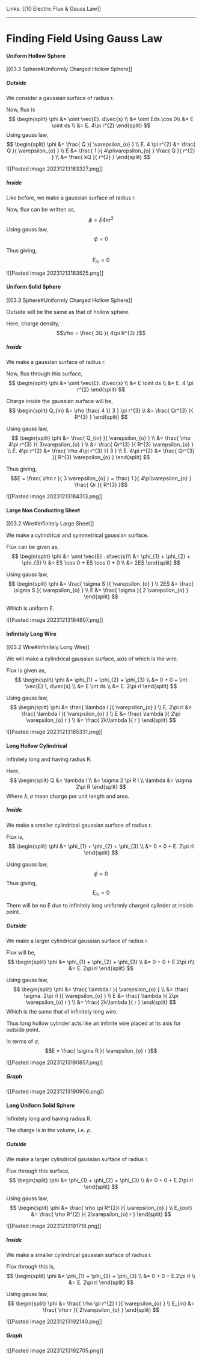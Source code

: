 Links: [[10 Electric Flux & Gauss Law]]
___
# Finding Field Using Gauss Law
#### Uniform Hollow Sphere
[[03.3 Sphere#Uniformly Charged Hollow Sphere]]

##### Outside 
We consider a gaussian surface of radius r.

Now, flux is
$$
\begin{split}
\phi &= \oint \vec{E}. d\vec{s} \\
&= \oint Eds.\cos 0\\
&= E \oint ds \\
&= E. 4\pi r^{2} 
\end{split}
$$
Using gauss law,
$$
\begin{split}
\phi &= \frac{ Q }{ \varepsilon_{o} } \\
E. 4 \pi r^{2} &= \frac{ Q }{ \varepsilon_{o} } \\
E &= \frac{ 1 }{ 4\pi\varepsilon_{o} } \frac{ Q }{ r^{2} } \\
&= \frac{ kQ }{ r^{2} }
\end{split}
$$

![[Pasted image 20231213183327.png]]

##### Inside 
Like before, we make a gaussian surface of radius r. 

Now, flux can be written as,
$$\phi = E 4\pi r^{2}$$
Using gauss law,
$$\phi = 0$$

Thus giving,
$$E_{in} = 0$$

![[Pasted image 20231213183525.png]]

#### Uniform Solid Sphere 
[[03.3 Sphere#Uniformly Charged Hollow Sphere]]

Outside will be the same as that of hollow sphere.

Here, charge density,
$$\rho = \frac{ 3Q }{ 4\pi R^{3} }$$

##### Inside 
We make a gaussian surface of radius r.

Now, flux through this surface,
$$
\begin{split}
\phi &= \oint \vec{E}. d\vec{s} \\
&= E \oint ds \\
&= E. 4 \pi r^{2}
\end{split}
$$

Charge inside the gaussian surface will be,
$$
\begin{split}
Q_{in} &= \rho \frac{ 4 }{ 3 } \pi r^{3} \\
&= \frac{ Qr^{3} }{ R^{3} }
\end{split}
$$

Using gauss law,
$$
\begin{split}
\phi &= \frac{ Q_{in} }{ \varepsilon_{o} } \\
&= \frac{ \rho 4\pi r^{3} }{ 3\varepsilon_{o} } \\
&= \frac{ Qr^{3} }{ R^{3} \varepsilon_{o} } \\
E. 4\pi r^{2} &= \frac{ \rho 4\pi r^{3} }{ 3 } \\
E. 4\pi r^{2} &= \frac{ Qr^{3} }{ R^{3} \varepsilon_{o} }
\end{split} 
$$

Thus giving,
$$E = \frac{ \rho r }{ 3 \varepsilon_{o} } = \frac{ 1 }{ 4\pi\varepsilon_{o} } \frac{ Qr }{ R^{3} }$$

![[Pasted image 20231213184313.png]]

#### Large Non Conducting Sheet
[[03.2 Wire#Infinitely Large Sheet]]

We make a cylindrical and symmetrical gaussian surface.

Flux can be given as,
$$
\begin{split}
\phi &= \oint \vec{E} . d\vec{s}\\
&= \phi_{1} + \phi_{2} + \phi_{3} \\
&= ES \cos 0 + ES \cos 0 + 0 \\
&= 2ES
\end{split}
$$

Using gauss law,
$$
\begin{split}
\phi &= \frac{ \sigma S }{ \varepsilon_{o} } \\
2ES &= \frac{ \sigma S }{ \varepsilon_{o} } \\
E &= \frac{ \sigma }{ 2 \varepsilon_{o} }
\end{split}
$$

Which is uniform E.

![[Pasted image 20231213184807.png]]

#### Infinitely Long Wire
[[03.2 Wire#Infinitely Long Wire]]

We will make a cylindrical gaussian surface, axis of which is the wire. 

Flux is given as,
$$
\begin{split}
\phi &= \phi_{1} + \phi_{2} + \phi_{3} \\
&= 0 + 0 + \int \vec{E} \, d\vec{s} \\
&= E \int ds \\
&= E. 2\pi rl   
\end{split}
$$

Using gauss law,
$$
\begin{split}
\phi &= \frac{ \lambda l }{ \varepsilon_{o} } \\
E. 2\pi rl &= \frac{ \lambda l }{ \varepsilon_{o} } \\
E &= \frac{ \lambda }{ 2\pi \varepsilon_{o} r } \\
&= \frac{ 2k\lambda }{ r }
\end{split}
$$

![[Pasted image 20231213185331.png]]

#### Long Hollow Cylindrical 
Infinitely long and having radius R. 

Here,
$$
\begin{split}
Q &= \lambda l \\
&= \sigma 2 \pi R l \\
\lambda &= \sigma 2\pi R
\end{split}
$$
Where $\lambda, \sigma$ mean charge per unit length and area. 

##### Inside  
We make a smaller cylindrical gaussian surface of radius r.

Flux is,
$$
\begin{split}
\phi &= \phi_{1} + \phi_{2} + \phi_{3} \\
&= 0 + 0 + E. 2\pi rl
\end{split}
$$

Using gauss law,
$$\phi = 0$$
Thus giving,
$$E_{in} = 0$$

There will be no E due to infinitely long uniformly charged cylinder at inside point.

##### Outside
We make a larger cylindrical gaussian surface of radius r.

Flux will be,
$$
\begin{split}
\phi &= \phi_{1} + \phi_{2} + \phi_{3} \\
&= 0 + 0 + E 2\pi rl\\
&= E. 2\pi rl
\end{split}
$$

Using gauss law,
$$
\begin{split}
\phi &= \frac{ \lambda l }{ \varepsilon_{o} } \\
&= \frac{ \sigma. 2\pi rl }{ \varepsilon_{o} } \\
E &= \frac{ \lambda }{ 2\pi \varepsilon_{o} r } \\
&= \frac{ 2k\lambda }{ r }
\end{split}
$$
Which is the same that of infinitely long wire. 

Thus long hollow cylinder acts like an infinite wire placed at its axis for outside point.

In terms of $\sigma$,
$$E = \frac{ \sigma R }{ \varepsilon_{o} r }$$

![[Pasted image 20231213190857.png]]

##### Graph 
![[Pasted image 20231213190906.png]]

#### Long Uniform Solid Sphere 
Infinitely long and having radius R.

The charge is in the volume, i.e. $\rho$.

##### Outside 
We make a larger cylindrical gaussian surface of radius r.

Flux through this surface,
$$
\begin{split}
\phi &= \phi_{1} + \phi_{2} + \phi_{3} \\
&= 0 + 0 + E.2\pi rl
\end{split}
$$

Using gauss law,
$$
\begin{split}
\phi &= \frac{ \rho \pi R^{2}l }{ \varepsilon_{o} } \\
E_{out} &= \frac{ \rho R^{2} }{ 2\varepsilon_{o} r }
\end{split}
$$

![[Pasted image 20231213191718.png]]

##### Inside
We make a smaller cylindrical gaussian surface of radius r.

Flux through this is,
$$
\begin{split}
\phi &= \phi_{1} + \phi_{2} + \phi_{3} \\
&= 0 + 0 + E.2\pi rl \\
&= E. 2\pi rl
\end{split}
$$

Using gauss law,
$$
\begin{split}
\phi &= \frac{ \rho \pi r^{2} l }{ \varepsilon_{o} } \\
E_{in} &= \frac{ \rho r }{ 2\varepsilon_{o} }
\end{split}
$$

![[Pasted image 20231213192140.png]]

##### Graph 
![[Pasted image 20231213192705.png]]